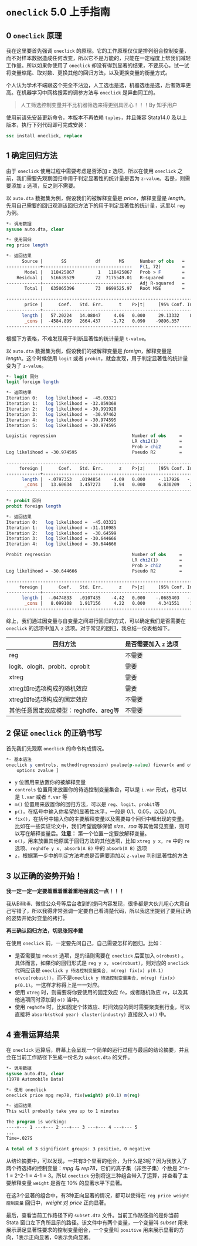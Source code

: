 # `oneclick` 5.0 上手指南

## 0 `oneclick` 原理

我在这里要首先强调 `oneclick` 的原理。它的工作原理仅仅是排列组合控制变量，而不对样本数据造成任何改变，所以它不是万能的，只能在一定程度上帮我们减轻工作量。所以如果你使用了 `oneclick` 却没有得到显著的结果，不要灰心，试一试将变量缩尾、取对数、更换其他的回归方法，以及更换变量的衡量方式。

个人认为学术不端跟这个完全不沾边，人工选也是选，机器选也是选，后者效率更高。在机器学习中网格搜索的调参方法与 `oneclick` 是异曲同工的。

>  人工筛选控制变量并不比机器筛选来得更别具匠心！！！By 知乎用户

使用前请先安装更新命令，本版本不再依赖 `tuples`，并且兼容 Stata14.0 及以上版本，执行下列代码即可完成安装：

```stata
ssc install oneclick, replace
```

## 1 确定回归方法

由于 `oneclick` 使用过程中需要考虑是否添加 `z` 选项，所以在使用 `oneclick` 之前，我们需要先观察回归中用于判定显著性的统计量是否为 `z-value`。若是，则需要添加 `z` 选项，反之则不需要。

以 `auto.dta` 数据集为例，假设我们的被解释变量是 *price*，解释变量是 *length*。先用自己需要的回归观测该回归方法下的用于判定显著性的统计量，这里以 `reg` 为例。

```stata
*- 调用数据
sysuse auto.dta, clear

*- 使用回归
reg price length

*- 返回结果
      Source |       SS           df       MS      Number of obs   =        74
-------------+----------------------------------   F(1, 72)        =     16.50
       Model |   118425867         1   118425867   Prob > F        =    0.0001
    Residual |   516639529        72  7175549.01   R-squared       =    0.1865
-------------+----------------------------------   Adj R-squared   =    0.1752
       Total |   635065396        73  8699525.97   Root MSE        =    2678.7

------------------------------------------------------------------------------
       price |      Coef.   Std. Err.      t    P>|t|     [95% Conf. Interval]
-------------+----------------------------------------------------------------
      length |   57.20224   14.08047     4.06   0.000     29.13332    85.27115
       _cons |  -4584.899   2664.437    -1.72   0.090    -9896.357     726.559
------------------------------------------------------------------------------
```

根据下方表格，不难发现用于判断显著性的统计量是 `t-value`。

以 `auto.dta` 数据集为例，假设我们的被解释变量是 *foreign*，解释变量是 *length*。这个时候使用 `logit` 或者 `probit`，就会发现，用于判定显著性的统计量变为了 `z-value`。

```stata
*- logit 回归
logit foreign length

*- 返回结果
Iteration 0:   log likelihood =  -45.03321  
Iteration 1:   log likelihood = -32.059368  
Iteration 2:   log likelihood = -30.991928  
Iteration 3:   log likelihood =  -30.97462  
Iteration 4:   log likelihood = -30.974595  
Iteration 5:   log likelihood = -30.974595  

Logistic regression                             Number of obs     =         74
                                                LR chi2(1)        =      28.12
                                                Prob > chi2       =     0.0000
Log likelihood = -30.974595                     Pseudo R2         =     0.3122

------------------------------------------------------------------------------
     foreign |      Coef.   Std. Err.      z    P>|z|     [95% Conf. Interval]
-------------+----------------------------------------------------------------
      length |  -.0797353   .0194854    -4.09   0.000     -.117926   -.0415447
       _cons |   13.60634   3.457273     3.94   0.000     6.830209    20.38247
------------------------------------------------------------------------------

*- probit 回归
probit foreign length

*- 返回结果
Iteration 0:   log likelihood =  -45.03321  
Iteration 1:   log likelihood = -31.110985  
Iteration 2:   log likelihood =  -30.64599  
Iteration 3:   log likelihood = -30.644666  
Iteration 4:   log likelihood = -30.644666  

Probit regression                               Number of obs     =         74
                                                LR chi2(1)        =      28.78
                                                Prob > chi2       =     0.0000
Log likelihood = -30.644666                     Pseudo R2         =     0.3195

------------------------------------------------------------------------------
     foreign |      Coef.   Std. Err.      z    P>|z|     [95% Conf. Interval]
-------------+----------------------------------------------------------------
      length |  -.0474833   .0107435    -4.42   0.000    -.0685403   -.0264264
       _cons |   8.099108   1.917156     4.22   0.000     4.341551    11.85667
------------------------------------------------------------------------------
```

综上，我们通过因变量与自变量之间进行回归的方式，可以确定我们是否需要在 `oneclick` 的选项中加入 `z` 选项。对于常见的回归，我总结一份表格如下。

| 回归方法                              | 是否需要加入 `z` 选项 |
| ------------------------------------- | --------------------- |
| reg                                   | 不需要                |
| logit、ologit、probit、oprobit        | 需要                  |
| xtreg                                 | 需要                  |
| xtreg加re选项构成的随机效应           | 需要                  |
| xtreg加fe选项构成的固定效应           | 不需要                |
| 其他任意固定效应模型：reghdfe、areg等 | 不需要                |

## 2 保证 `oneclick` 的正确书写

首先我们先观察 `oneclick` 的命令构成情况。

```stata
*- 基本语法
oneclick y controls, method(regression) pvalue(p-value) fixvar(x and other FE) [
    options zvalue ]
```

- `y` 位置用来放置你的被解释变量
- `controls` 位置用来放置你的待选控制变量集合，可以是 `i.var` 形式，也可以是 `l.var` 或者 `f.var` 等
- `m()` 位置用来放置你的回归方法，可以是 `reg`、`logit`、`probit`等
- `p()`，在括号中输入你希望的显著性水平，一般是 0.1、0.05，以及0.01。
- `fix()`，在括号中输入你的主要解释变量以及需要每个回归中都出现的变量。比如在一些实证论文中，我们希望能够保留 *size*、*roa* 等其他常见变量，则可以写在解释变量后。**注意：** 第一个位置一定要放解释变量。
- `o()`，用来放置其他原属于回归方法的其他选项，比如 `xtreg y x, re` 中的 `re` 选项、`reghdfe y x, absorb(A B)` 中的 `absorb(A B)` 选项
- `z`，根据第一步中的判定方法考虑是否需要添加以 `z-value` 判别显著性的方法

## 3 以正确的姿势开始！

**我一定一定一定要着重着重着重地强调这一点！！！**

我从Bilibili、微信公众号等后台收到的提问内容发现，很多都是大伙儿粗心大意自己写错了，所以我得非常强调一定要自己看清楚代码，所以我这里提到了要用正确的姿势开始对变量的拷打。

**再三确认回归方法，切忌张冠李戴**

在使用 `oneclick` 前，一定要先问自己，自己需要怎样的回归。比如：

- 是否需要加 `robust` 选项，是的话则需要在 `oneclick` 后面加入 `o(robust)` 。具体而言，如果你的回归形式是 `reg y x, vce(robust)`，则对应的 `oneclick` 代码应该是 `oneclick y 待选控制变量集合, m(reg) fix(x) p(0.1) o(vce(robust))`，而不是`oneclick y 待选控制变量集合, m(reg) fix(x) p(0.1)`。一这样才称得上是一一对应。
- 使用 `xtreg` 时，则需要将你要使用的固定效应 `fe`，或者随机效应 `re`，以及其他选项同时添加到 `o()` 当中。
- 使用 `reghdfe` 时，比如固定个体效应、时间效应的同时需要聚类到行业，可以直接将 `absorb(stkcd year) cluster(industry)` 直接放入 `o()` 中。

## 4 查看运算结果

在 `oneclick` 运算后，屏幕上会呈现一个简单的运行过程与最后的结论摘要，并且会在当前工作路径下生成一份名为 `subset.dta` 的文件。

```stata
*- 调用数据
sysuse auto.dta, clear
(1978 Automobile Data)

*- 使用 oneclick
oneclick price mpg rep78, fix(weight) p(0.1) m(reg)

*- 返回结果
This will probably take you up to 1 minutes

The program is working:
----+--- 1 ---+--- 2 ---+--- 3 ---+--- 4 ---+--- 5 
...
Time=.027S

A total of 3 significant groups: 3 positive, 0 negative
```

从结论摘要中，可以发现，一共有3个显著的组合，为什么是3呢？因为我放入了两个待选择的控制变量：*mpg* 与 *rep78*，它们的真子集（非空子集）个数是 2^n-1 = 2^2-1 = 4-1 = 3。所以 `oneclick` 分别将这三种组合带入了运算，并查看了主要解释变量 `weight` 是否在 10% 的显著水平下显著。

在这3个显著的组合中，有3种正向显著的情况，都可以使得在 `reg price weight 控制变量` 回归中，*weight* 对 *price* 正向显著。

最后，查看当前工作路径下的 `subset.dta` 文件。当前工作路径指的是你当前 Stata 窗口左下角所显示的路径。该文件中有两个变量，一个变量叫 *subset* 用来展示满足显著性要求的控制变量组合，一个变量叫 `positive` 用来展示显著的方向，1表示正向显著，0表示负向显著。
